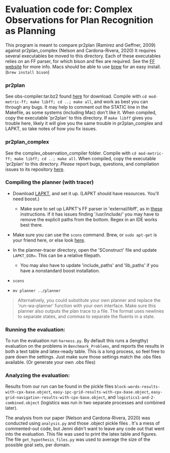 

# Evaluation code for: Complex Observations for Plan Recognition as Planning

This program is meant to compare pr2plan (Ramirez and Geffner, 2009) 
against pr2plan_complex (Nelson and Cardona-Rivera, 2020) It requires several executables be moved to this directory. 
Each of these executables relies on an FF parser, for which bison and flex are required. See the [FF website](https://fai.cs.uni-saarland.de/hoffmann/ff.html) 
for more info. Macs should be able to use [brew](https://brew.sh) for an easy install. (`brew install bison`)

### pr2plan
See obs-compiler.tar.bz2 found [here](https://sites.google.com/site/prasplanning/file-cabinet) for download. 
Compile with `cd mod-metric-ff; make libff; cd ..; make all`, and work as best you can through any bugs. It may help 
to comment out the STATIC line in the Makefile, as some systems (including Mac) don't like it. When compiled,
 copy the executable 'pr2plan' to this directory. If `make libff` gives you trouble here, likely it will give you the 
 same trouble in pr2plan_complex and LAPKT, so take notes of how you fix issues.

### pr2plan_complex
See the complex_observation_compiler folder. Compile with 
`cd mod-metric-ff; make libff; cd ..; make all`. When compiled, copy the executable 'pr2plan' to this directory.
 _Please_ report bugs, questions, and compilation issues to its repository [here](https://github.com/qed-lab/Complex-Observation-Compiler).

### Compiling the planner (with tracer)
 - Download [LAPKT](http://lapkt.org/index.php?title=Download), and set it up. (LAPKT should have resources. You'll need boost.) 
    - Make sure to set up LAPKT's FF parser in 'external/libff', as in [these](http://lapkt.org/index.php?title=GettingStarted)
     instructions. If it has issues finding '/usr/include/<anything>' you may have to remove the explicit paths from 
     the bottom. Regex in an IDE works best there.
 
 - Make sure you can use the `scons` command. Brew, or `sudo apt-get` is your friend here, or else look [here](https://scons.org).

- In the planner-tracer directory, open the 'SConstruct' file and update `LAPKT_DIR=`. This can be a relative filepath.

    - You may also have to update 'include_paths' and 'lib_paths' if you have a nonstandard boost installation.

- `scons`

- `mv planner ../planner`


> Alternatively, you could substitute your own planner and replace the 'run-wa-planner' function with your own interface. 
Make sure this planner also outputs the plan trace to a file. The format uses newlines to separate states, and commas to separate the fluents in a state.


### Running the evaluation:
To run the evaluation run `harness.py`. By default this runs a (lengthy) evaluation on the problems in 
`Benchmark_Problems`, and reports the results in both a text table and latex-ready table. This is a long process,
 so feel free to pare down the settings. Just make sure those settings match the .obs files available. (Or generate your own .obs files)
 
### Analyzing the evaluation:
Results from our run can be found in the pickle files `block-words-results-with-cpx-base.object`, `easy-ipc-grid-results-with-cpx-base.object`, `easy-grid-navigation-results-with-cpx-base.object`, and `logistics1-and-2-combined.object` (logistics was run in two separate processes and combined later).

The analysis from our paper (Nelson and Cardona-Rivera, 2020) was conducted using `analysis.py` and those .object pickle files . It's a mess of commented-out code, but Jenni didn't want to leave any code out that went into the evaluation. This file was used to print the latex table and figures. The file `get_hypothesis_files.py` was used to average the size of the possible goal sets, per domain.

